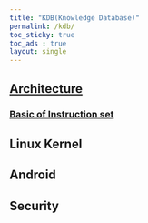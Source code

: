 ```yaml
---
title: "KDB(Knowledge Database)"
permalink: /kdb/
toc_sticky: true
toc_ads : true
layout: single
---
```


## [Architecture](/kdb/arch/)

### [Basic of Instruction set](/kdb/arch/basic_of_instruction_set)

### 

## Linux Kernel

## Android

## Security
